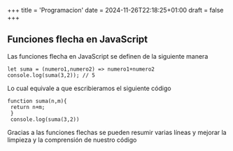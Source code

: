 +++
title = 'Programacion'
date = 2024-11-26T22:18:25+01:00
draft = false
+++

## Funciones flecha en JavaScript

Las funciones flecha en JavaScript se definen de la siguiente manera
```
let suma = (numero1,numero2) => numero1+numero2
console.log(suma(3,2)); // 5

```
Lo cual equivale a que escribieramos el siguiente código
```
function suma(n,m){
 return n+m;
 }
 console.log(suma(3,2))
```
Gracias a las funciones flechas se pueden resumir varias líneas y mejorar la limpieza y la comprensión de nuestro código